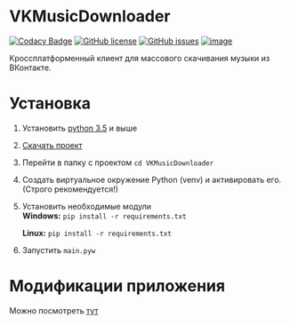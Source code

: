# VKMusicDownloader
[![Codacy Badge](https://api.codacy.com/project/badge/Grade/fea1d869b9c44e059e543037e968e6dc)](https://app.codacy.com/app/keyzt/VKMusicDownloader?utm_source=github.com&utm_medium=referral&utm_content=keyzt/VKMusicDownloader&utm_campaign=Badge_Grade_Dashboard)
[![GitHub license](https://img.shields.io/github/license/keyzt/VKMusicDownloader.svg)](https://github.com/keyzt/VKMusicDownloader/blob/master/LICENSE)
[![GitHub issues](https://img.shields.io/github/issues/keyzt/VKMusicDownloader.svg)](https://github.com/keyzt/VKMusicDownloader/issues)
[![image](https://img.shields.io/github/contributors/keyzt/VKMusicDownloader.svg)](https://github.com/keyzt/VKMusicDownloader/graphs/contributors)

Кроссплатформенный клиент для массового скачивания музыки из ВКонтакте.

# **Установка**

 1.  Установить [python 3.5](https://www.python.org/) и выше 
 2.  [Скачать проект](https://github.com/keyzt/VKMusicDownloader/archive/master.zip)
 3.  Перейти в папку с проектом `cd VKMusicDownloader`
 4. Создать виртуальное окружение Python (venv) и активировать его. (Строго рекомендуется!)
 4.  Установить необходимые модули  
    **Windows:** `pip install -r requirements.txt`
   
     **Linux:** `pip install -r requirements.txt`
 5. Запустить `main.pyw`


# **Модификации приложения**

Можно посмотреть [тут](https://github.com/keyzt/VKMusicDownloader/network/members)
